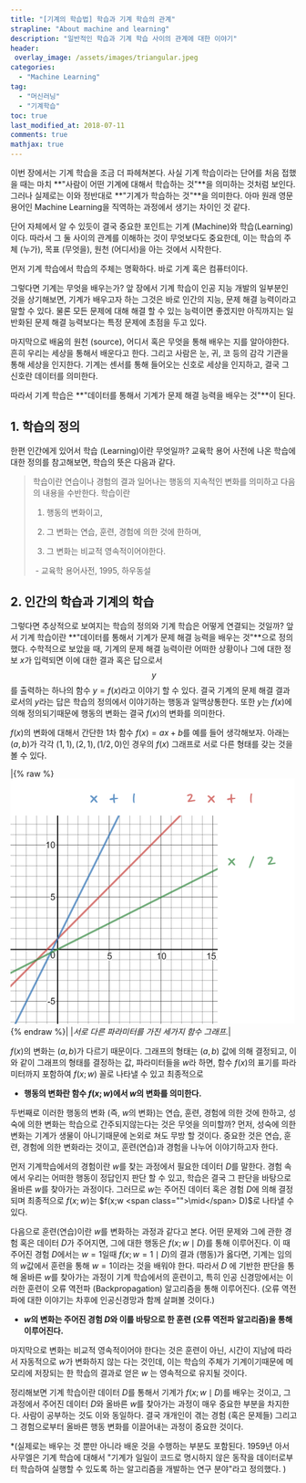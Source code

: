 ```yaml
---
title: "[기계의 학습법] 학습과 기계 학습의 관계"
strapline: "About machine and learning"
description: "일반적인 학습과 기계 학습 사이의 관계에 대한 이야기"
header:
 overlay_image: /assets/images/triangular.jpeg
categories:
  - "Machine Learning"
tag:
  - "머신러닝"
  - "기계학습"
toc: true
last_modified_at: 2018-07-11
comments: true
mathjax: true
---
```




이번 장에서는 기계 학습을 조금 더 파헤쳐본다. 사실 기계 학습이라는 단어를 처음 접했을 때는 마치 **"사람이 어떤 기계에 대해서 학습하는 것"**을 의미하는 것처럼 보인다. 그러나 실제로는 이와 정반대로 **"기계가 학습하는 것"**을 의미한다. 아마 원래 영문 용어인 Machine Learning을 직역하는 과정에서 생기는 차이인 것 같다.   

단어 자체에서 알 수 있듯이 결국 중요한 포인트는 기계 (Machine)와 학습(Learning)이다. 따라서 그 둘 사이의 관계를 이해하는 것이 무엇보다도 중요한데,  이는 학습의 주체 (누가), 목표 (무엇을), 원천 (어디서)을 아는 것에서 시작한다. 

먼저 기계 학습에서 학습의 주체는 명확하다.  바로 기계 혹은 컴퓨터이다.  

그렇다면 기계는 무엇을 배우는가? 앞 장에서 기계 학습이 인공 지능 개발의 일부분인 것을 상기해보면, 기계가 배우고자 하는 그것은 바로 인간의 지능, 문제 해결 능력이라고 말할 수 있다. 물론 모든 문제에 대해 해결 할 수 있는 능력이면 좋겠지만 아직까지는 일반화된 문제 해결 능력보다는 특정 문제에 초점을 두고 있다.

마지막으로 배움의 원천 (source),  어디서 혹은 무엇을 통해 배우는 지를 알아야한다. 흔히 우리는 세상을 통해서 배운다고 한다. 그리고 사람은 눈, 귀, 코 등의 감각 기관을 통해 세상을 인지한다. 기계는 센서를 통해 들어오는 신호로 세상을 인지하고, 결국 그 신호란 데이터를 의미한다. 

따라서 기계 학습은 **"데이터를 통해서 기계가 문제 해결 능력을 배우는 것"**이 된다. 

## 1. 학습의 정의

한편 인간에게 있어서 학습 (Learning)이란 무엇일까? 교육학 용어 사전에 나온 학습에 대한 정의를  참고해보면, 학습의 뜻은 다음과 같다. 



> 학습이란 연습이나 경험의 결과 일어나는 행동의 지속적인 변화를 의미하고 다음의 내용을 수반한다.  학습이란 
>
> 1) 행동의 변화이고, 
>
> 2) 그 변화는 연습, 훈련, 경험에 의한 것에 한하며,  
>
> 3) 그 변화는 비교적 영속적이어야한다.
>
> ​															- 교육학 용어사전, 1995, 하우동설



## 2. 인간의 학습과 기계의 학습

그렇다면 추상적으로 보여지는 학습의 정의와 기계 학습은 어떻게 연결되는 것일까? 앞서 기계 학습이란 **"데이터를 통해서 기계가 문제 해결 능력을 배우는 것"**으로 정의했다. 수학적으로 보았을 때, 기계의 문제 해결 능력이란 어떠한 상황이나 그에 대한 정보 $x$가 입력되면 이에 대한 결과 혹은 답으로서 $$y$$를 출력하는 하나의 함수 $y=f(x)$라고 이야기 할 수 있다. 결국 기계의 문제 해결 결과로서의 $y$라는 답은 학습의 정의에서 이야기하는 행동과 일맥상통한다. 또한  $y$는 $f(x)$에 의해 정의되기때문에 행동의 변화는 결국 $f(x)$의 변화를 의미한다. 

$f(x)$의 변화에 대해서 간단한 1차 함수 $f(x)=ax+b$를 예를 들어 생각해보자. 아래는 $(a,b)$가 각각 $(1,1), (2,1), (1/2,0)$인 경우의 $f(x)$ 그래프로 서로 다른 형태를 갖는 것을 볼 수 있다. 

|{% raw %}![alt](/assets/images/fig3.png){% endraw %}|
|*서로 다른 파라미터를 가진 세가지 함수 그래프.*|

$f(x)$의 변화는 $(a,b)$가 다르기 때문이다. 그래프의 형태는 $(a,b)$ 값에 의해 결정되고, 이와 같이 그래프의 형태를 결정하는 값, 파라미터들을 $w$라 하면, 함수 $f(x)$의 표기를 파라미터까지 포함하여 $f(x;w)$ 꼴로 나타낼 수 있고 최종적으로

- **행동의 변화란 함수 $f(x;w)$에서 $w$의 변화를 의미한다.**

두번째로 이러한 행동의 변화 (즉, $w$의 변화)는 연습, 훈련, 경험에 의한 것에 한하고, 성숙에 의한 변화는 학습으로 간주되지않는다는 것은 무엇을 의미할까? 먼저, 성숙에 의한 변화는 기계가 생물이 아니기때문에 논외로 쳐도 무방 할 것이다. 중요한 것은 연습, 훈련, 경험에 의한 변화라는 것이고, 훈련(연습)과 경험을 나누어 이야기하고자 한다. 

먼저 기계학습에서의 경험이란 $w$를 찾는 과정에서 필요한 데이터 $D$를 말한다. 경험 속에서 우리는 어떠한 행동이 정답인지 판단 할 수 있고,  학습은 결국 그 판단을 바탕으로 올바른 $w$를 찾아가는 과정이다. 그러므로 $w$는 주어진 데이터 혹은 경험 $D$에 의해 결정되며 최종적으로 $f(x;w)$는 $f(x;w <span class="">\mid</span> D)$로 나타낼 수 있다. 

다음으로 훈련(연습)이란 $w$를 변화하는 과정과 같다고 본다. 어떤 문제와 그에 관한 경험 혹은 데이터 $D$가 주어지면, 그에 대한 행동은 $f(x;w \mid D)$를 통해 이루어진다. 이 때 주어진 경험 $D$에서는 $w=1$일때 $f(x;w=1 \mid D)$의 결과 (행동)가 옳다면, 기계는 임의의 $w$값에서 훈련을 통해 $w=1$이라는 것을 배워야 한다. 따라서 $D$ 에 기반한 판단을 통해 올바른 $w$를 찾아가는 과정이 기계 학습에서의 훈련이고, 특히 인공 신경망에서는 이러한 훈련이 오류 역전파 (Backpropagation) 알고리즘을 통해 이루어진다.  (오류 역전파에 대한 이야기는 차후에 인공신경망과 함께 살펴볼 것이다.) 

- **$w$의 변화는 주어진 경험 $D$와 이를 바탕으로 한 훈련 (오류 역전파 알고리즘)을 통해 이루어진다.**

마지막으로 변화는 비교적 영속적이어야 한다는 것은 훈련이 아닌, 시간이 지남에 따라서 자동적으로 $w$가 변화하지 않는 다는 것인데, 이는 학습의 주체가 기계이기때문에 메모리에 저장되는 한 학습의 결과로 얻은 $w$ 는 영속적으로 유지될 것이다. 

정리해보면 기계 학습이란 데이터 $D$를 통해서 기계가  $f(x;w \mid D)$를 배우는 것이고, 그 과정에서 주어진 데이터 $D$와  올바른 $w$를 찾아가는 과정이 매우 중요한 부분을 차지한다. 사람이 공부하는 것도 이와 동일하다. 결국 개개인이 겪는 경험 (혹은 문제들) 그리고 그 경험으로부터 올바른 행동 변화를 이끌어내는 과정이 중요한 것이다.

*(실제로는 배우는 것 뿐만 아니라 배운 것을 수행하는 부분도 포함된다. 1959년 아서 사무엘은 기계 학습에 대해서 "기계가 일일이 코드로 명시하지 않은 동작을 데이터로부터 학습하여 실행할 수 있도록 하는 알고리즘을 개발하는 연구 분야"라고 정의했다. )